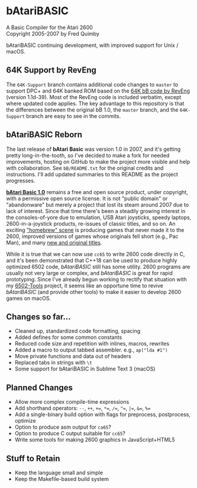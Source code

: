 # bAtariBASIC

A Basic Compiler for the Atari 2600<br/>
Copyright 2005-2007 by Fred Quimby

bAtariBASIC continuing development, with improved support for Unix / macOS.

## 64K Support by RevEng
The `64K-Support` branch contains additional code changes to `master` to support DPC+ and 64K banked ROM based on the [64K bB code by RevEng](http://atariage.com/forums/topic/214909-bb-with-native-64k-cart-support-11dreveng) (version 1.1d-39). Most of the RevEng code is included verbatim, except where updated code applies. The key advantage to this repository is that the differences between the original bB 1.0, the `master` branch, and the `64K-Support` branch are easy to see in the commits.

## bAtariBASIC Reborn

The last release of **bAtari Basic** was version 1.0 in 2007, and it's getting pretty long-in-the-tooth, so I've decided to make a fork for needed improvements, hosting on GitHub to make the project more visible and help with collaboration. See `bB/README.txt` for the original credits and instructions. I'll add updated summaries to this README as the project progresses.

**[bAtari Basic 1.0](http://bataribasic.com/)** remains a free and open source product, under copyright, with a permissive open source license. It is not "public domain" or "abandonware" but merely a project that lost its steam around 2007 due to lack of interest. Since that time there's been a steadily growing interest in the consoles-of-yore due to emulation, USB Atari joysticks, speedy laptops, 2600-in-a-joystick products, re-issues of classic titles, and so on. An exciting ["homebrew" scene](http://www.atari2600homebrew.com/) is producing games that never made it to the 2600, improved versions of games whose originals fell short (e.g., Pac Man), and many [new and original titles](https://www.atariage.com/store/).

While it is true that we can now use `cc65` to write 2600 code directly in C, and it's been demonstrated that C++18 can be used to produce highly optimized 6502 code, *bAtariBASIC* still has some utility. 2600 programs are usually not very large or complex, and *bAtariBASIC* is great for rapid prototyping. Since I've already begun working to rectify that situation with my [6502-Tools](/thinkyhead/6502-Tools) project, it seems like an opportune time to revive *bAtariBASIC* (and provide other tools) to make it easier to develop 2600 games on macOS.

## Changes so far…

- Cleaned up, standardized code formatting, spacing
- Added defines for some common constants
- Reduced code size and repetition with inlines, macros, rewrites
- Added a macro to output tabbed assembler. e.g., `ap("lda #1")`
- Move private functions and data out of headers
- Replaced tabs in strings with `\t`
- Some support for bAtariBASIC in Sublime Text 3 (macOS)

## Planned Changes

- Allow more complex compile-time expressions
- Add shorthand operators: `--`, `++`, `+=`, `*=`, `/=`, `^=`, `|=`, `&=`, `%=`
- Add a single-binary build option with flags for preprocess, postprocess, optimize
- Option to produce asm output for `ca65`?
- Option to produce C output suitable for `cc65`?
- Write some tools for making 2600 graphics in JavaScript+HTML5

## Stuff to Retain

- Keep the language small and simple
- Keep the Makefile-based build system
